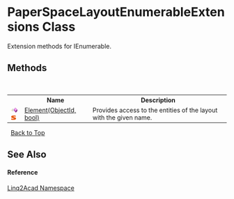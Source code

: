 # PaperSpaceLayoutEnumerableExtensions Class
 

Extension methods for IEnumerable<PaperSpaceLayout>.


## Methods
&nbsp;<table><tr><th></th><th>Name</th><th>Description</th></tr><tr><td>![Public method](media/pubmethod.gif "Public method")![Static member](media/static.gif "Static member")</td><td><a href="M_Linq2Acad_PaperSpaceLayoutEnumerableExtensions_Element.md">Element(ObjectId, bool)</a></td><td>
Provides access to the entities of the layout with the given name.</td></tr></table>&nbsp;
<a href="#paperspacelayoutenumerableextensions-class">Back to Top</a>

## See Also


#### Reference
<a href="N_Linq2Acad.md">Linq2Acad Namespace</a><br />
